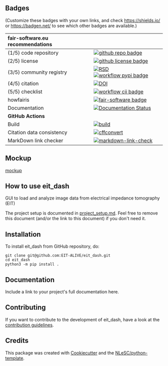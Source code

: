 ## Badges

(Customize these badges with your own links, and check https://shields.io/ or https://badgen.net/ to see which other badges are available.)

| fair-software.eu recommendations | |
| :-- | :--  |
| (1/5) code repository              | [![github repo badge](https://img.shields.io/badge/github-repo-000.svg?logo=github&labelColor=gray&color=blue)](git@github.com:EIT-ALIVE/eit_dash) |
| (2/5) license                      | [![github license badge](https://img.shields.io/github/license/EIT-ALIVE/eit_dash)](git@github.com:EIT-ALIVE/eit_dash) |
| (3/5) community registry           | [![RSD](https://img.shields.io/badge/rsd-eit_dash-00a3e3.svg)](https://www.research-software.nl/software/eit_dash) [![workflow pypi badge](https://img.shields.io/pypi/v/eit_dash.svg?colorB=blue)](https://pypi.python.org/project/eit_dash/) |
| (4/5) citation                     | [![DOI](https://zenodo.org/badge/DOI/<replace-with-created-DOI>.svg)](https://doi.org/<replace-with-created-DOI>) |
| (5/5) checklist                    | [![workflow cii badge](https://bestpractices.coreinfrastructure.org/projects/<replace-with-created-project-identifier>/badge)](https://bestpractices.coreinfrastructure.org/projects/<replace-with-created-project-identifier>) |
| howfairis                          | [![fair-software badge](https://img.shields.io/badge/fair--software.eu-%E2%97%8F%20%20%E2%97%8F%20%20%E2%97%8F%20%20%E2%97%8F%20%20%E2%97%8B-yellow)](https://fair-software.eu) |
| Documentation                      | [![Documentation Status](https://readthedocs.org/projects/eit_dash/badge/?version=latest)](https://eit_dash.readthedocs.io/en/latest/?badge=latest) |
| **GitHub Actions**                 | &nbsp; |
| Build                              | [![build](git@github.com:EIT-ALIVE/eit_dash/actions/workflows/build.yml/badge.svg)](git@github.com:EIT-ALIVE/eit_dash/actions/workflows/build.yml) |
| Citation data consistency               | [![cffconvert](git@github.com:EIT-ALIVE/eit_dash/actions/workflows/cffconvert.yml/badge.svg)](git@github.com:EIT-ALIVE/eit_dash/actions/workflows/cffconvert.yml) |
| MarkDown link checker              | [![markdown-link-check](git@github.com:EIT-ALIVE/eit_dash/actions/workflows/markdown-link-check.yml/badge.svg)](git@github.com:EIT-ALIVE/eit_dash/actions/workflows/markdown-link-check.yml) |


## Mockup

[mockup](https://github.com/EIT-ALIVE/eitprocessing/files/11480259/Proposal.GUI.mockup.pptx)

## How to use eit_dash

GUI to load and analyze image data from electrical impedance tomography (EIT)

The project setup is documented in [project_setup.md](project_setup.md). Feel free to remove this document (and/or the link to this document) if you don't need it.

## Installation

To install eit_dash from GitHub repository, do:

```console
git clone git@github.com:EIT-ALIVE/eit_dash.git
cd eit_dash
python3 -m pip install .
```

## Documentation

Include a link to your project's full documentation here.

## Contributing

If you want to contribute to the development of eit_dash,
have a look at the [contribution guidelines](CONTRIBUTING.md).

## Credits

This package was created with [Cookiecutter](https://github.com/audreyr/cookiecutter) and the [NLeSC/python-template](https://github.com/NLeSC/python-template).
